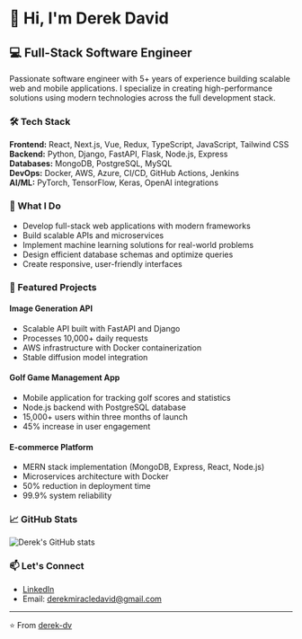 # 👋 Hi, I'm Derek David

## 💻 Full-Stack Software Engineer

Passionate software engineer with 5+ years of experience building scalable web and mobile applications. I specialize in creating high-performance solutions using modern technologies across the full development stack.

### 🛠️ Tech Stack

**Frontend:** React, Next.js, Vue, Redux, TypeScript, JavaScript, Tailwind CSS  
**Backend:** Python, Django, FastAPI, Flask, Node.js, Express  
**Databases:** MongoDB, PostgreSQL, MySQL  
**DevOps:** Docker, AWS, Azure, CI/CD, GitHub Actions, Jenkins  
**AI/ML:** PyTorch, TensorFlow, Keras, OpenAI integrations

### 🚀 What I Do

- Develop full-stack web applications with modern frameworks
- Build scalable APIs and microservices
- Implement machine learning solutions for real-world problems
- Design efficient database schemas and optimize queries
- Create responsive, user-friendly interfaces

### 🌟 Featured Projects

#### Image Generation API
- Scalable API built with FastAPI and Django
- Processes 10,000+ daily requests
- AWS infrastructure with Docker containerization
- Stable diffusion model integration

#### Golf Game Management App
- Mobile application for tracking golf scores and statistics
- Node.js backend with PostgreSQL database
- 15,000+ users within three months of launch
- 45% increase in user engagement

#### E-commerce Platform
- MERN stack implementation (MongoDB, Express, React, Node.js)
- Microservices architecture with Docker
- 50% reduction in deployment time
- 99.9% system reliability

### 📈 GitHub Stats

![Derek's GitHub stats](https://github-readme-stats.vercel.app/api?username=derek-dv&show_icons=true&theme=radical)

### 📫 Let's Connect

- [LinkedIn](https://www.linkedin.com/in/derek-dv)
- Email: derekmiracledavid@gmail.com

---

⭐️ From [derek-dv](https://github.com/derek-dv)
<!---
derek-dv/derek-dv is a ✨ special ✨ repository because its `README.md` (this file) appears on your GitHub profile.
You can click the Preview link to take a look at your changes.
--->
